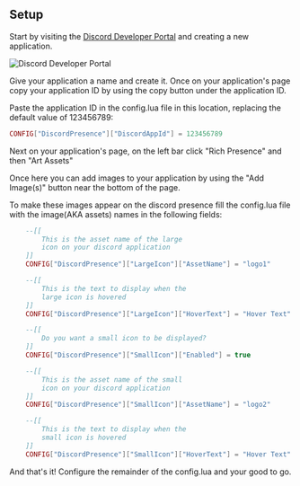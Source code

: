 ## Setup
Start by visiting the [Discord Developer Portal](https://discord.com/developers/applications/) and creating a new application.

![Discord Developer Portal](https://i.imgur.com/EQZuuWe.png)

Give your application a name and create it. Once on your application's page copy your application ID by using the copy button under the application ID.

Paste the application ID in the config.lua file in this location, replacing the default value of 123456789:
```lua
CONFIG["DiscordPresence"]["DiscordAppId"] = 123456789
```
Next on your application's page, on the left bar click "Rich Presence" and then "Art Assets" 

Once here you can add images to your application by using the "Add Image(s)" button near the bottom of the page. 

To make these images appear on the discord presence fill the config.lua file with the image(AKA assets) names in the following fields:
```lua
    --[[
        This is the asset name of the large 
        icon on your discord application
    ]]
    CONFIG["DiscordPresence"]["LargeIcon"]["AssetName"] = "logo1"

    --[[
        This is the text to display when the 
        large icon is hovered 
    ]]
    CONFIG["DiscordPresence"]["LargeIcon"]["HoverText"] = "Hover Text"

    --[[
        Do you want a small icon to be displayed?
    ]]
    CONFIG["DiscordPresence"]["SmallIcon"]["Enabled"] = true

    --[[
        This is the asset name of the small 
        icon on your discord application
    ]]
    CONFIG["DiscordPresence"]["SmallIcon"]["AssetName"] = "logo2"

    --[[
        This is the text to display when the 
        small icon is hovered 
    ]]
    CONFIG["DiscordPresence"]["SmallIcon"]["HoverText"] = "Hover Text"
```

And that's it! Configure the remainder of the config.lua and your good to go.